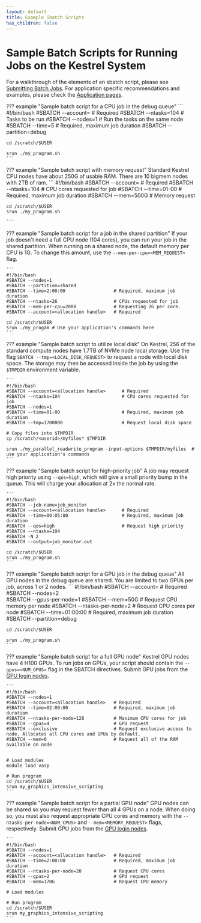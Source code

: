 ```yaml
---
layout: default
title: Example Sbatch Scripts
has_children: false
---
```

# Sample Batch Scripts for Running Jobs on the Kestrel System

For a walkthrough of the elements of an sbatch script, please see [Submitting Batch Jobs](../../../Slurm/batch_jobs.md). For application specific recommendations and examples, please check the [Application pages](../../../Applications/index.md). 

??? example "Sample batch script for a CPU job in the debug queue"
    ```
    #!/bin/bash 
    #SBATCH --account=<allocation handle>   # Required
    #SBATCH --ntasks=104                    # Tasks to be run 
    #SBATCH --nodes=1                       # Run the tasks on the same node 
    #SBATCH --time=5                        # Required, maximum job duration 
    #SBATCH --partition=debug 

    cd /scratch/$USER 

    srun ./my_program.sh
    ```

??? example "Sample batch script with memory request"
    Standard Kestrel CPU nodes have about 250G of usable RAM. There are 10 bigmem nodes with 2TB of ram. 
    ```
    #!/bin/bash 
    #SBATCH --account=<allocation handle>   # Required 
    #SBATCH --ntasks=104                    # CPU cores requested for job 
    #SBATCH --time=01-00                    # Required, maximum job duration
    #SBATCH --mem=500G                      # Memory request


    cd /scratch/$USER 
    srun ./my_program.sh
 
    ```

??? example "Sample batch script for a job in the shared partition"
    If your job doesn't need a full CPU node (104 cores), you can run your job in the shared partition. When running on a shared node, the default memory per CPU is 1G. To change this amount, use the `--mem-per-cpu=<MEM_REQUEST>` flag.

    ```
    #!/bin/bash
    #SBATCH --nodes=1 
    #SBATCH --partition=shared         
    #SBATCH --time=2:00:00                  # Required, maximum job duration
    #SBATCH --ntasks=26                     # CPUs requested for job 
    #SBATCH --mem-per-cpu=2000              # Requesting 2G per core.
    #SBATCH --account=<allocation handle>   # Required 

    cd /scratch/$USER 
    srun ./my_progam # Use your application's commands here  
    ```



??? example "Sample batch script to utilize local disk"
    On Kestrel, 256 of the standard compute nodes have 1.7TB of NVMe node local storage. Use the flag `SBATCH --tmp=<LOCAL_DISK_REQUEST>` to request a node with local disk space. The storage may then be accessed inside the job by using the `$TMPDIR` environment variable.

    ```
    #!/bin/bash 
    #SBATCH --account=<allocation handle>      # Required 
    #SBATCH --ntasks=104                       # CPU cores requested for job 
    #SBATCH --nodes=1                  
    #SBATCH --time=01-00                       # Required, maximum job duration
    #SBATCH --tmp=1700000                      # Request local disk space

    # Copy files into $TMPDIR 
    cp /scratch/<userid>/myfiles* $TMPDIR 

    srun ./my_parallel_readwrite_program -input-options $TMPDIR/myfiles  # use your application's commands  
    ```

??? example "Sample batch script for high-priority job"
    A job may request high priority using `--qos=high`, which will give a small priority bump in the queue. This will charge your allocation at 2x the normal rate. 

    ```
    #!/bin/bash
    #SBATCH --job-name=job_monitor
    #SBATCH --account=<allocation handle>      # Required     
    #SBATCH --time=00:05:00                    # Required, maximum job duration
    #SBATCH --qos=high                         # Request high priority
    #SBATCH --ntasks=104
    #SBATCH -N 2 
    #SBATCH --output=job_monitor.out 
    
    cd /scratch/$USER 
    srun ./my_program.sh
    ```

??? example "Sample batch script for a GPU job in the debug queue"
    All GPU nodes in the debug queue are shared.  You are limited to two GPUs per job, across 1 or 2 nodes. 
    ```
    #!/bin/bash 
    #SBATCH --account=<allocation handle>   # Required
    #SBATCH --nodes=2  
    #SBATCH --gpus-per-node=1
    #SBATCH --mem=50G                       # Request CPU memory per node 
    #SBATCH --ntasks-per-node=2             # Request CPU cores per node
    #SBATCH --time=01:00:00                 # Required, maximum job duration 
    #SBATCH --partition=debug 

    cd /scratch/$USER 

    srun ./my_program.sh
    ```
??? example "Sample batch script for a full GPU node"
    Kestrel GPU nodes have 4 H100 GPUs. To run jobs on GPUs, your script should contain the `--gpus=<NUM_GPUS>` flag in the SBATCH directives.
    Submit GPU jobs from the [GPU login nodes](../index.md).

    ```
    #!/bin/bash
    #SBATCH --nodes=1
    #SBATCH --account=<allocation handle>   # Required 
    #SBATCH --time=02:00:00                 # Required, maximum job duration
    #SBATCH --ntasks-per-node=128           # Maximum CPU cores for job 
    #SBATCH --gpus=4                        # GPU request 
    #SBATCH --exclusive                     # Request exclusive access to node. Allocates all CPU cores and GPUs by default.  
    #SBATCH --mem=0                         # Request all of the RAM available on node


    # Load modules
    module load vasp

    # Run program
    cd /scratch/$USER 
    srun my_graphics_intensive_scripting 
    ```

??? example "Sample batch script for a partial GPU node"
    GPU nodes can be shared so you may request fewer than all 4 GPUs on a node. When doing so, you must also request appropriate CPU cores and memory with the `--ntasks-per-node=<NUM_CPUS>` and `--mem=<MEMORY_REQUEST>` flags, respectively. Submit GPU jobs from the [GPU login nodes](../index.md).
    
    ```
    #!/bin/bash
    #SBATCH --nodes=1
    #SBATCH --account=<allocation handle>   # Required 
    #SBATCH --time=2:00:00                  # Required, maximum job duration
    #SBATCH --ntasks-per-node=20            # Request CPU cores 
    #SBATCH --gpus=2                        # GPU request 
    #SBATCH --mem=170G                      # Request CPU memory

    # Load modules
    
    # Run program
    cd /scratch/$USER 
    srun my_graphics_intensive_scripting 
    ```
